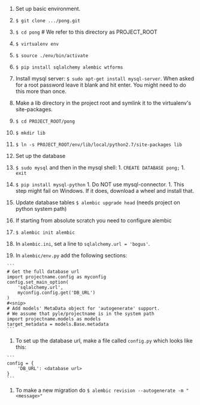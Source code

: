 1. Set up basic environment.
  1. `$ git clone .../pong.git`
  1. `$ cd pong` # We refer to this directory as PROJECT_ROOT
  1. `$ virtualenv env`
  1. `$ source ./env/bin/activate`
  1. `$ pip install sqlalchemy alembic wtforms`

1. Install mysql server: `$ sudo apt-get install mysql-server`. When asked for a root password leave it blank and hit enter. You might need to do this more than once.

1. Make a lib directory in the project root and symlink it to the virtualenv's site-packages.
  1. `$ cd PROJECT_ROOT/pong`
  1. `$ mkdir lib`
  1. `$ ln -s PROJECT_ROOT/env/lib/local/python2.7/site-packages lib`

1. Set up the database
  1. `$ sudo mysql` and then in the mysql shell:
    1. `CREATE DATABASE pong;`
    1. `exit`
  1. `$ pip install mysql-python`
    1. Do NOT use mysql-connector.
    1. This step might fail on Windows. If it does, download a wheel and install that.
  1. Update database tables `$ alembic upgrade head` (needs project on python system path)

1. If starting from absolute scratch you need to configure alembic
  1. `$ alembic init alembic`
  1. In `alembic.ini`, set a line to `sqlalchemy.url = 'bogus'`.
  1. In `alembic/env.py` add the following sections:

    ```
    # Get the full database url
    import projectname.config as myconfig
    config.set_main_option(
        'sqlalchemy.url',
        myconfig.config.get('DB_URL')
    )
    #<snip>
    # Add models' MetaData object for 'autogenerate' support.
    # We assume that pyle/projectname is in the system path
    import projectname.models as models
    target_metadata = models.Base.metadata
    ```

  1. To set up the database url, make a file called `config.py` which looks like this:

    ```
    config = {
        'DB_URL': <database url>
    } 
    ```

1. To make a new migration do `$ alembic revision --autogenerate -m "<message>"`
